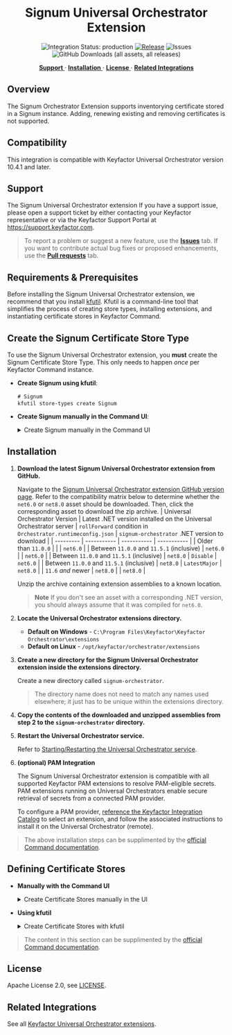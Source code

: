 <h1 align="center" style="border-bottom: none">
    Signum Universal Orchestrator Extension
</h1>

<p align="center">
  <!-- Badges -->
<img src="https://img.shields.io/badge/integration_status-production-3D1973?style=flat-square" alt="Integration Status: production" />
<a href="https://github.com/Keyfactor/signum-orchestrator/releases"><img src="https://img.shields.io/github/v/release/Keyfactor/signum-orchestrator?style=flat-square" alt="Release" /></a>
<img src="https://img.shields.io/github/issues/Keyfactor/signum-orchestrator?style=flat-square" alt="Issues" />
<img src="https://img.shields.io/github/downloads/Keyfactor/signum-orchestrator/total?style=flat-square&label=downloads&color=28B905" alt="GitHub Downloads (all assets, all releases)" />
</p>

<p align="center">
  <!-- TOC -->
  <a href="#support">
    <b>Support</b>
  </a>
  ·
  <a href="#installation">
    <b>Installation</b>
  </a>
  ·
  <a href="#license">
    <b>License</b>
  </a>
  ·
  <a href="https://github.com/orgs/Keyfactor/repositories?q=orchestrator">
    <b>Related Integrations</b>
  </a>
</p>

## Overview

The Signum Orchestrator Extension supports inventorying certificate stored in a Signum instance.  Adding, renewing existing and removing certificates is not supported.



## Compatibility

This integration is compatible with Keyfactor Universal Orchestrator version 10.4.1 and later.

## Support
The Signum Universal Orchestrator extension If you have a support issue, please open a support ticket by either contacting your Keyfactor representative or via the Keyfactor Support Portal at https://support.keyfactor.com. 
 
> To report a problem or suggest a new feature, use the **[Issues](../../issues)** tab. If you want to contribute actual bug fixes or proposed enhancements, use the **[Pull requests](../../pulls)** tab.

## Requirements & Prerequisites

Before installing the Signum Universal Orchestrator extension, we recommend that you install [kfutil](https://github.com/Keyfactor/kfutil). Kfutil is a command-line tool that simplifies the process of creating store types, installing extensions, and instantiating certificate stores in Keyfactor Command.





## Create the Signum Certificate Store Type

To use the Signum Universal Orchestrator extension, you **must** create the Signum Certificate Store Type. This only needs to happen _once_ per Keyfactor Command instance.



* **Create Signum using kfutil**:

    ```shell
    # Signum
    kfutil store-types create Signum
    ```

* **Create Signum manually in the Command UI**:
    <details><summary>Create Signum manually in the Command UI</summary>

    Create a store type called `Signum` with the attributes in the tables below:

    #### Basic Tab
    | Attribute | Value | Description |
    | --------- | ----- | ----- |
    | Name | Signum | Display name for the store type (may be customized) |
    | Short Name | Signum | Short display name for the store type |
    | Capability | Signum | Store type name orchestrator will register with. Check the box to allow entry of value |
    | Supports Add | 🔲 Unchecked |  Indicates that the Store Type supports Management Add |
    | Supports Remove | 🔲 Unchecked |  Indicates that the Store Type supports Management Remove |
    | Supports Discovery | 🔲 Unchecked |  Indicates that the Store Type supports Discovery |
    | Supports Reenrollment | 🔲 Unchecked |  Indicates that the Store Type supports Reenrollment |
    | Supports Create | 🔲 Unchecked |  Indicates that the Store Type supports store creation |
    | Needs Server | ✅ Checked | Determines if a target server name is required when creating store |
    | Blueprint Allowed | 🔲 Unchecked | Determines if store type may be included in an Orchestrator blueprint |
    | Uses PowerShell | 🔲 Unchecked | Determines if underlying implementation is PowerShell |
    | Requires Store Password | 🔲 Unchecked | Enables users to optionally specify a store password when defining a Certificate Store. |
    | Supports Entry Password | 🔲 Unchecked | Determines if an individual entry within a store can have a password. |

    The Basic tab should look like this:

    ![Signum Basic Tab](docsource/images/Signum-basic-store-type-dialog.png)

    #### Advanced Tab
    | Attribute | Value | Description |
    | --------- | ----- | ----- |
    | Supports Custom Alias | Required | Determines if an individual entry within a store can have a custom Alias. |
    | Private Key Handling | Required | This determines if Keyfactor can send the private key associated with a certificate to the store. Required because IIS certificates without private keys would be invalid. |
    | PFX Password Style | Default | 'Default' - PFX password is randomly generated, 'Custom' - PFX password may be specified when the enrollment job is created (Requires the Allow Custom Password application setting to be enabled.) |

    The Advanced tab should look like this:

    ![Signum Advanced Tab](docsource/images/Signum-advanced-store-type-dialog.png)

    #### Custom Fields Tab
    Custom fields operate at the certificate store level and are used to control how the orchestrator connects to the remote target server containing the certificate store to be managed. The following custom fields should be added to the store type:

    | Name | Display Name | Description | Type | Default Value/Options | Required |
    | ---- | ------------ | ---- | --------------------- | -------- | ----------- |
    | ServerUsername | Server Username | The user ID (or PAM key pointing to the user ID) to use with authorization to execute Signum SOAP endpoints in your Signum environment. | Secret |  | ✅ Checked |
    | ServerPassword | Server Password | The password (or PAM key pointing to the password) for the user ID you entered for Server User Name. | Secret |  | ✅ Checked |

    The Custom Fields tab should look like this:

    ![Signum Custom Fields Tab](docsource/images/Signum-custom-fields-store-type-dialog.png)



    </details>

## Installation

1. **Download the latest Signum Universal Orchestrator extension from GitHub.** 

    Navigate to the [Signum Universal Orchestrator extension GitHub version page](https://github.com/Keyfactor/signum-orchestrator/releases/latest). Refer to the compatibility matrix below to determine whether the `net6.0` or `net8.0` asset should be downloaded. Then, click the corresponding asset to download the zip archive.
    | Universal Orchestrator Version | Latest .NET version installed on the Universal Orchestrator server | `rollForward` condition in `Orchestrator.runtimeconfig.json` | `signum-orchestrator` .NET version to download |
    | --------- | ----------- | ----------- | ----------- |
    | Older than `11.0.0` | | | `net6.0` |
    | Between `11.0.0` and `11.5.1` (inclusive) | `net6.0` | | `net6.0` | 
    | Between `11.0.0` and `11.5.1` (inclusive) | `net8.0` | `Disable` | `net6.0` | 
    | Between `11.0.0` and `11.5.1` (inclusive) | `net8.0` | `LatestMajor` | `net8.0` | 
    | `11.6` _and_ newer | `net8.0` | | `net8.0` |

    Unzip the archive containing extension assemblies to a known location.

    > **Note** If you don't see an asset with a corresponding .NET version, you should always assume that it was compiled for `net6.0`.

2. **Locate the Universal Orchestrator extensions directory.**

    * **Default on Windows** - `C:\Program Files\Keyfactor\Keyfactor Orchestrator\extensions`
    * **Default on Linux** - `/opt/keyfactor/orchestrator/extensions`
    
3. **Create a new directory for the Signum Universal Orchestrator extension inside the extensions directory.**
        
    Create a new directory called `signum-orchestrator`.
    > The directory name does not need to match any names used elsewhere; it just has to be unique within the extensions directory.

4. **Copy the contents of the downloaded and unzipped assemblies from __step 2__ to the `signum-orchestrator` directory.**

5. **Restart the Universal Orchestrator service.**

    Refer to [Starting/Restarting the Universal Orchestrator service](https://software.keyfactor.com/Core-OnPrem/Current/Content/InstallingAgents/NetCoreOrchestrator/StarttheService.htm).


6. **(optional) PAM Integration** 

    The Signum Universal Orchestrator extension is compatible with all supported Keyfactor PAM extensions to resolve PAM-eligible secrets. PAM extensions running on Universal Orchestrators enable secure retrieval of secrets from a connected PAM provider.

    To configure a PAM provider, [reference the Keyfactor Integration Catalog](https://keyfactor.github.io/integrations-catalog/content/pam) to select an extension, and follow the associated instructions to install it on the Universal Orchestrator (remote).


> The above installation steps can be supplimented by the [official Command documentation](https://software.keyfactor.com/Core-OnPrem/Current/Content/InstallingAgents/NetCoreOrchestrator/CustomExtensions.htm?Highlight=extensions).



## Defining Certificate Stores



* **Manually with the Command UI**

    <details><summary>Create Certificate Stores manually in the UI</summary>

    1. **Navigate to the _Certificate Stores_ page in Keyfactor Command.**

        Log into Keyfactor Command, toggle the _Locations_ dropdown, and click _Certificate Stores_.

    2. **Add a Certificate Store.**

        Click the Add button to add a new Certificate Store. Use the table below to populate the **Attributes** in the **Add** form.
        | Attribute | Description |
        | --------- | ----------- |
        | Category | Select "Signum" or the customized certificate store name from the previous step. |
        | Container | Optional container to associate certificate store with. |
        | Client Machine | The URL that will be used as the base URL for Signum endpoint calls. Should be something like https://{base url for your signum install}/rtadminservice.svc/basic. The API service port can be configured so yours may use something other than default https/443. The '/basic' at the end is required, as this integration makes use of Basic Authentication only when consuming the Signum SOAP API library. |
        | Store Path | Not used and hardcoded to NA for 'not applicable' |
        | Orchestrator | Select an approved orchestrator capable of managing `Signum` certificates. Specifically, one with the `Signum` capability. |
        | ServerUsername | The user ID (or PAM key pointing to the user ID) to use with authorization to execute Signum SOAP endpoints in your Signum environment. |
        | ServerPassword | The password (or PAM key pointing to the password) for the user ID you entered for Server User Name. |


        

        <details><summary>Attributes eligible for retrieval by a PAM Provider on the Universal Orchestrator</summary>

        If a PAM provider was installed _on the Universal Orchestrator_ in the [Installation](#Installation) section, the following parameters can be configured for retrieval _on the Universal Orchestrator_.
        | Attribute | Description |
        | --------- | ----------- |
        | ServerUsername | The user ID (or PAM key pointing to the user ID) to use with authorization to execute Signum SOAP endpoints in your Signum environment. |
        | ServerPassword | The password (or PAM key pointing to the password) for the user ID you entered for Server User Name. |


        Please refer to the **Universal Orchestrator (remote)** usage section ([PAM providers on the Keyfactor Integration Catalog](https://keyfactor.github.io/integrations-catalog/content/pam)) for your selected PAM provider for instructions on how to load attributes orchestrator-side.

        > Any secret can be rendered by a PAM provider _installed on the Keyfactor Command server_. The above parameters are specific to attributes that can be fetched by an installed PAM provider running on the Universal Orchestrator server itself. 
        </details>
        

    </details>

* **Using kfutil**
    
    <details><summary>Create Certificate Stores with kfutil</summary>
    
    1. **Generate a CSV template for the Signum certificate store**

        ```shell
        kfutil stores import generate-template --store-type-name Signum --outpath Signum.csv
        ```
    2. **Populate the generated CSV file**

        Open the CSV file, and reference the table below to populate parameters for each **Attribute**.
        | Attribute | Description |
        | --------- | ----------- |
        | Category | Select "Signum" or the customized certificate store name from the previous step. |
        | Container | Optional container to associate certificate store with. |
        | Client Machine | The URL that will be used as the base URL for Signum endpoint calls. Should be something like https://{base url for your signum install}/rtadminservice.svc/basic. The API service port can be configured so yours may use something other than default https/443. The '/basic' at the end is required, as this integration makes use of Basic Authentication only when consuming the Signum SOAP API library. |
        | Store Path | Not used and hardcoded to NA for 'not applicable' |
        | Orchestrator | Select an approved orchestrator capable of managing `Signum` certificates. Specifically, one with the `Signum` capability. |
        | ServerUsername | The user ID (or PAM key pointing to the user ID) to use with authorization to execute Signum SOAP endpoints in your Signum environment. |
        | ServerPassword | The password (or PAM key pointing to the password) for the user ID you entered for Server User Name. |


        

        <details><summary>Attributes eligible for retrieval by a PAM Provider on the Universal Orchestrator</summary>

        If a PAM provider was installed _on the Universal Orchestrator_ in the [Installation](#Installation) section, the following parameters can be configured for retrieval _on the Universal Orchestrator_.
        | Attribute | Description |
        | --------- | ----------- |
        | ServerUsername | The user ID (or PAM key pointing to the user ID) to use with authorization to execute Signum SOAP endpoints in your Signum environment. |
        | ServerPassword | The password (or PAM key pointing to the password) for the user ID you entered for Server User Name. |


        > Any secret can be rendered by a PAM provider _installed on the Keyfactor Command server_. The above parameters are specific to attributes that can be fetched by an installed PAM provider running on the Universal Orchestrator server itself. 
        </details>
        

    3. **Import the CSV file to create the certificate stores** 

        ```shell
        kfutil stores import csv --store-type-name Signum --file Signum.csv
        ```
    </details>

> The content in this section can be supplimented by the [official Command documentation](https://software.keyfactor.com/Core-OnPrem/Current/Content/ReferenceGuide/Certificate%20Stores.htm?Highlight=certificate%20store).





## License

Apache License 2.0, see [LICENSE](LICENSE).

## Related Integrations

See all [Keyfactor Universal Orchestrator extensions](https://github.com/orgs/Keyfactor/repositories?q=orchestrator).